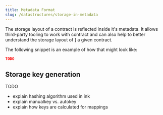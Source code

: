 ```yaml
---
title: Metadata Format
slug: /datastructures/storage-in-metadata
---
```


The storage layout of a contract is reflected inside it's metadata. It allows third-party 
tooling to work with contract and can also help to better understand the storage layout of ]
a given contract.

The following snippet is an example of how that might look like:

```json
TODO
```

## Storage key generation
TODO
- explain hashing algorithm used in ink 
- explain manualkey vs. autokey
- explain how keys are calculated for mappings
